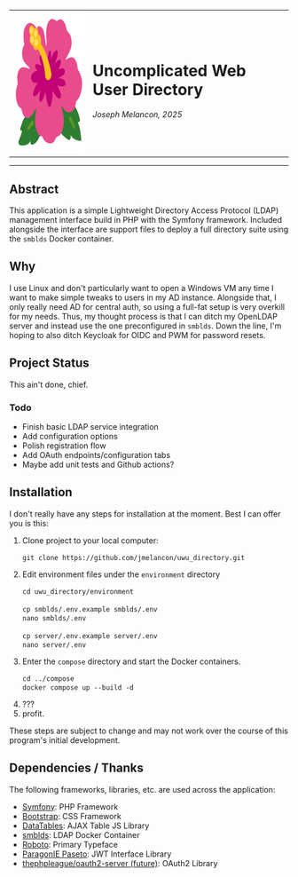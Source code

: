 <table role="presentation" border="0" cellspacing="0" width="100%">
    <tr>
        <td>
            <img width=256 height=256 src="docs/assets/logo.svg" alt="uwu_directory logo. It's the flower emoji borrowed from Google's emoji set."/>
        </td>
        <td>
            <h1>Uncomplicated Web User Directory</h1>
            <p><i>Joseph Melancon, 2025</i></p>
        </td>
    </tr>
</table>
<hr/>

## Abstract

This application is a simple Lightweight Directory Access Protocol (LDAP)
management interface build in PHP with the Symfony framework. Included alongside
the interface are support files to deploy a full directory suite using the
`smblds` Docker container.

## Why

I use Linux and don't particularly want to open a Windows VM any time
I want to make simple tweaks to users in my AD instance. Alongside that,
I only really need AD for central auth, so using a full-fat setup is very
overkill for my needs. Thus, my thought process is that I can ditch my OpenLDAP
server and instead use the one preconfigured in `smblds`. Down the line, I'm
hoping to also ditch Keycloak for OIDC and PWM for password resets.

## Project Status

This ain't done, chief.

### Todo

- Finish basic LDAP service integration
- Add configuration options
- Polish registration flow
- Add OAuth endpoints/configuration tabs
- Maybe add unit tests and Github actions?

## Installation

I don't really have any steps for installation at the moment. Best I can offer you
is this:

1. Clone project to your local computer:
   ```shell
   git clone https://github.com/jmelancon/uwu_directory.git
   ```
2. Edit environment files under the `environment` directory
   ```shell
   cd uwu_directory/environment
   
   cp smblds/.env.example smblds/.env
   nano smblds/.env
   
   cp server/.env.example server/.env
   nano server/.env
   ```
3. Enter the `compose` directory and start the Docker containers.
   ```shell
   cd ../compose
   docker compose up --build -d
   ```
4. ???
5. profit.

These steps are subject to change and may not work over the course
of this program's initial development.

## Dependencies / Thanks

The following frameworks, libraries, etc. are used across the application:

 - [Symfony](https://symfony.com): PHP Framework
 - [Bootstrap](https://getbootstrap.com): CSS Framework
 - [DataTables](https://datatables.net): AJAX Table JS Library
 - [smblds](https://github.com/smblds/smblds-container): LDAP Docker Container
 - [Roboto](https://github.com/googlefonts/roboto-2): Primary Typeface
 - [ParagonIE Paseto](https://paseto.io/): JWT Interface Library
 - [thephpleague/oauth2-server (future)](https://github.com/thephpleague/oauth2-server): OAuth2 Library
